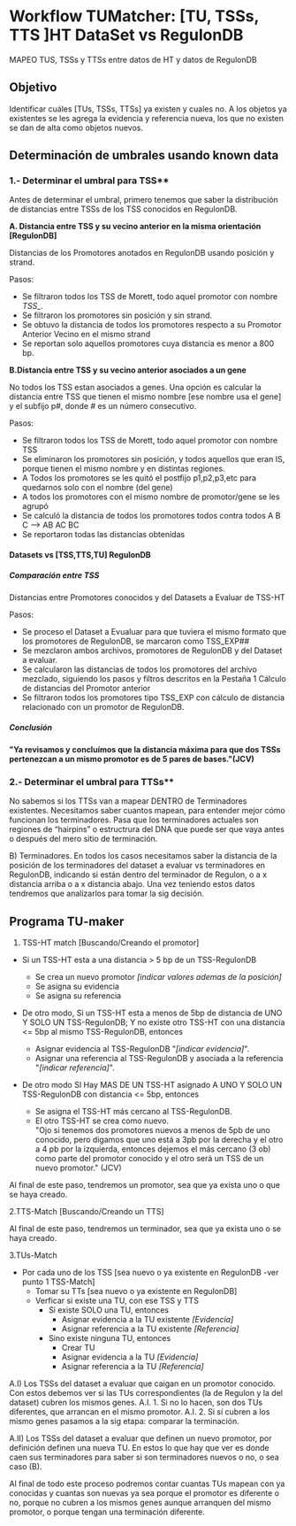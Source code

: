 # Workflow TUMatcher: [TU, TSSs, TTS ]HT DataSet vs RegulonDB

MAPEO TUS, TSSs y TTSs entre datos de HT y datos de RegulonDB

 

## Objetivo 
Identificar cuáles [TUs, TSSs, TTSs] ya existen y cuales no. A los objetos ya existentes se les agrega la evidencia y referencia nueva, los que no existen se dan de alta como objetos nuevos.


## Determinación de umbrales usando known data

### 1.- Determinar el umbral para TSS**

Antes de determinar el umbral, primero tenemos que saber la distribución de distancias entre TSSs de los TSS conocidos en RegulonDB.

**A. Distancia entre TSS y su vecino anterior en la misma orientación [RegulonDB]**

Distancias de los Promotores anotados en RegulonDB usando posición y strand.

Pasos:

* Se filtraron todos los TSS de Morett, todo aquel promotor con nombre *TSS_*.
* Se filtraron los promotores sin posición y sin strand.
* Se obtuvo la distancia de todos los promotores respecto a su Promotor Anterior Vecino en el mismo strand
* Se reportan solo aquellos promotores cuya distancia es menor a 800 bp.

**B.Distancia entre TSS y su vecino anterior asociados a un gene**

No todos los TSS estan asociados a genes. Una opción es calcular la distancia entre TSS que tienen el mismo nombre [ese nombre usa el gene] y el subfijo p#, donde # es un número consecutivo.

Pasos:

* Se filtraron todos los TSS de Morett, todo aquel promotor con nombre TSS
* Se eliminaron los promotores sin posición, y todos aquellos que eran IS, porque tienen el mismo nombre y en distintas regiones.
* A Todos los promotores se les quitó el postfijo p1,p2,p3,etc para quedarnos solo con el nombre (del gene)
* A todos los promotores con el mismo nombre de promotor/gene se les agrupó
* Se calculó la distancia de todos los promotores todos contra todos   A B C -->  AB AC  BC
* Se reportaron todas las distancias obtenidas



#### Datasets vs [TSS,TTS,TU] RegulonDB

##### Comparación entre TSS

Distancias entre Promotores conocidos y del Datasets a Evaluar de TSS-HT

Pasos:

* Se proceso el Dataset a Evualuar para que tuviera el mismo formato que los promotores de RegulonDB, se marcaron como TSS_EXP##
* Se mezclaron ambos archivos, promotores de RegulonDB y del Dataset a evaluar.
* Se calcularon las distancias de todos los promotores del archivo mezclado, siguiendo los pasos y filtros descritos en la Pestaña 1
        Cálculo de distancias del Promotor anterior
* Se filtraron todos los promotores tipo TSS_EXP con cálculo de distancia relacionado con un promotor de RegulonDB.

##### Conclusión

**"Ya revisamos y concluímos que la distancia máxima para que dos TSSs pertenezcan a un mismo promotor es de 5 pares de bases."(JCV)**


### 2.- Determinar el umbral para TTSs**

No sabemos si los TTSs van a mapear DENTRO de Terminadores existentes. Necesitamos saber cuantos mapean, para entender mejor cómo funcionan los terminadores. Pasa que los terminadores actuales son regiones de “hairpins” o estructrura del DNA que puede ser que vaya antes o después del mero sitio de terminación.


B) Terminadores.
En todos los casos necesitamos saber la distancia de la posición de los terminadores del dataset a evaluar vs terminadores en RegulonDB, indicando si están dentro del terminador de Regulon, o a x distancia arriba o a x distancia abajo. Una vez teniendo estos datos tendremos que analizarlos para tomar la sig decisión.


## Programa TU-maker        


1. TSS-HT match [Buscando/Creando el promotor]

* Si un TSS-HT esta a una distancia > 5 bp de un TSS-RegulonDB
	* Se crea un nuevo promotor _[indicar valores ademas de la posición]_
	* Se asigna su evidencia
	* Se asigna su referencia

* De otro modo, Si un TSS-HT esta a menos de 5bp de distancia de UNO Y SOLO UN TSS-RegulonDB; Y no existe otro TSS-HT con una distancia <= 5bp al mismo TSS-RegulonDB, entonces
	* Asignar evidencia al TSS-RegulonDB "_[indicar evidencia]_".
	* Asignar una referencia al TSS-RegulonDB y asociada a la referencia "_[indicar referencia]_".

* De otro modo SI Hay MAS DE UN TSS-HT asignado A UNO Y SOLO UN TSS-RegulonDB con distancia <= 5bp, entonces
 	* Se asigna el TSS-HT más cercano al TSS-RegulonDB.
 	* El otro TSS-HT se crea como nuevo.	
     "Ojo si tenemos dos promotores nuevos a menos de 5pb de uno conocido, pero digamos que uno está a 3pb por la derecha y el otro a 4 pb por la izquierda, entonces dejemos el más cercano (3 ob) como parte del promotor conocido y el otro será un TSS de un nuevo promotor." (JCV)

Al final de este paso, tendremos un promotor, sea que ya exista uno o que se haya creado.


2.TTS-Match [Buscando/Creando un TTS]


Al final de este paso, tendremos un terminador, sea que ya exista uno o se haya creado.



3.TUs-Match

* Por cada uno de los TSS [sea nuevo o ya existente en RegulonDB -ver punto 1 TSS-Match]
	* Tomar su TTs [sea nuevo o ya existente en RegulonDB]
	* Verficar si existe una TU, con ese TSS y TTS
		* Si existe SOLO una TU, entonces
			* Asignar evidencia a la TU existente _[Evidencia]_
			* Asignar referencia a la TU existente _[Referencia]_
		* Sino existe ninguna TU, entonces
			* Crear TU
			* Asignar evidencia a la TU  _[Evidencia]_
			* Asignar referencia a la TU _[Referencia]_


A.I) Los TSSs del dataset a evaluar que caigan en un promotor conocido.
Con estos debemos ver si las TUs correspondientes (la de Regulon y la del dataset) cubren los mismos genes. 
A.I. 1. Si no lo hacen, son dos TUs diferentes, que arrancan en el mismo promotor.
A.I. 2. Si sí cubren a los mismo genes pasamos a la sig etapa: comparar la terminación.

A.II) Los TSSs del dataset a evaluar que definen un nuevo promotor, por definición definen una nueva TU.
En estos lo que hay que ver es donde caen sus terminadores para saber si son terminadores nuevos o no, o sea caso (B).



Al final de todo este proceso podremos contar cuantas TUs mapean con ya conocidas y cuantas son nuevas ya sea porque el promotor es diferente o no, porque no cubren a los mismos genes aunque arranquen del mismo promotor, o porque tengan una terminación diferente.
